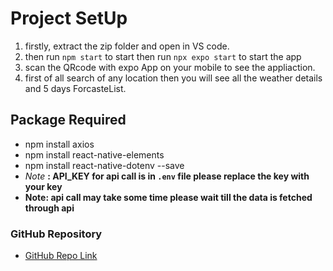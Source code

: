 # Project SetUp

1. firstly, extract the zip folder and open in VS code.
2. then run `npm start` to start then run `npx expo start` to start the app
3. scan the QRcode with expo App on your mobile to see the appliaction.
4. first of all search of any location then you will see all the weather details and 5 days ForcasteList.

## Package Required

- npm install axios
- npm install react-native-elements
- npm install react-native-dotenv --save
- _Note_ **: API_KEY for api call is in `.env` file please replace the key with your key**
- **Note: api call may take some time please wait till the data is fetched through api**

### GitHub Repository

- [GitHub Repo Link](https://github.com/priyankaverma2/weatherApp.git)
